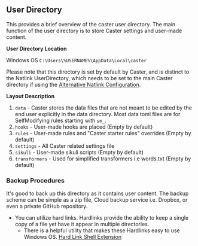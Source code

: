 ## User Directory

This provides a brief overview of the caster user directory. The main function of the user directory is to store Caster settings and user-made content. 

**User Directory Location**

Windows  OS `C:\Users\%USERNAME%\AppData\Local\caster`

Please note that this directory is set by default by Caster, and is distinct to the Natlink UserDirectory, which needs to be set to the main Caster directory if using the [Alternative Natlink Configuration](https://caster.readthedocs.io/en/latest/readthedocs/Installation/Dragon_NaturallySpeaking/#-alternative-natlink-configuration).

**Layout  Description**

1. `data` - Caster stores the data files that are not meant to be edited by the end user explicitly in the data directory. Most data toml files are for SelfModifying rules starting with `sm_`.
2. `hooks` - User-made hooks are placed (Empty by default)
3. `rules` - User-made rules and "Caster starter rules" overrides (Empty by default)
4. `settings` - All Caster related settings file
5. `sikuli` - User-made sikuli scripts (Empty by default)
6. `transformers` - Used for simplified transformers i.e words.txt (Empty by default)

### Backup Procedures

It's good to back up this directory as it contains user content. The backup scheme can be simple as a zip file, Cloud backup service i.e. Dropbox, or even a private GitHub repository.

- You can utilize hard links. Hardlinks provide the ability to keep a single copy of a file yet have it appear in multiple directories.
  - There is a helpful utility that makes these Hardlinks easy to use Windows OS. [Hard Link Shell Extension](https://schinagl.priv.at/nt/hardlinkshellext/linkshellextension.html) 

